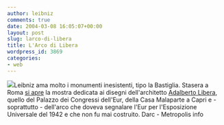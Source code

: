 ```yaml
---
author: leibniz
comments: true
date: 2004-03-08 16:05:07+00:00
layout: post
slug: larco-di-libera
title: L'Arco di Libera
wordpress_id: 3869
categories:
- web
---
```


![](http://www.darc.beniculturali.it/sitonew/ita/mostra/arco.jpg)Leibniz ama molto i monumenti inesistenti, tipo la Bastiglia. Stasera a Roma [si apre](http://roma.metropolisinfo.it/article/articleview/27535/1/3/) la mostra dedicata ai disegni dell'architetto [Adalberto Libera](http://www.darc.beniculturali.it/sitonew/ita/mostra/presentazione.html), quello del Palazzo dei Congressi dell'Eur, della Casa Malaparte a Capri e - soprattutto - dell'arco che doveva segnalare l'Eur per l'Esposizione Universale del 1942 e che non fu mai costruito.
Darc - Metropolis info
